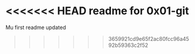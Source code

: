 <<<<<<< HEAD
readme for 0x01-git
=======
Mu first readme updated 
>>>>>>> 3659921cd9e65f2ac80fcc96a4592b59363c2f52
